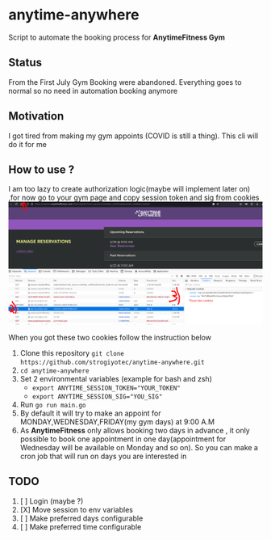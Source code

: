 # anytime-anywhere
Script to automate the booking process for **AnytimeFitness Gym**


## Status
From the First July Gym Booking were abandoned. Everything goes to normal so no need in automation booking anymore 

## Motivation
I got tired from making my gym appoints (COVID is still a thing). This cli will do it for me


## How to use ? 

I am too lazy to create authorization logic(maybe will implement later on) ,for now go to your gym page and copy session token and sig from cookies
![where to get cookies from](https://raw.githubusercontent.com/strogiyotec/anytime-anywhere/master/images/cookies.png)

When you got these two cookies follow the instruction below

1. Clone this repository `git clone https://github.com/strogiyotec/anytime-anywhere.git`
2. `cd anytime-anywhere`
3. Set 2 environmental variables (example for bash and zsh)
    - `export ANYTIME_SESSION_TOKEN="YOUR_TOKEN"`
    - `export ANYTIME_SESSION_SIG="YOU_SIG"`
4. Run `go run main.go`
5. By default it will try to make an appoint for MONDAY,WEDNESDAY,FRIDAY(my gym days) at 9:00 A.M
6. As **AnytimeFitness** only allows booking two days in advance , it only possible to book one appointment in one day(appointment for Wednesday will be available on Monday and so on). So you can make a cron job that will run on days you are interested in

## TODO

1. [ ] Login (maybe ?)
2. [X] Move session to env variables
3. [ ] Make preferred days configurable
4. [ ] Make preferred time configurable

